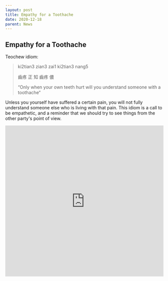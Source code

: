 ```yaml
---
layout: post
title: Empathy for a Toothache
date: 2020-12-18
parent: News
---
```


## Empathy for a Toothache

Teochew idiom:

> ki2tian3 zian3 zai1 ki2tian3 nang5
>
> 齒疼 正 知 齒疼 儂
>
> “Only when your own teeth hurt will you understand someone with a toothache“


Unless you yourself have suffered a certain pain, you will not fully understand someone else who is living with that pain. This idiom is a call to be empathetic, and a reminder that we should try to see things from the other party's point of view.

<iframe src="https://www.facebook.com/plugins/post.php?href=https%3A%2F%2Fwww.facebook.com%2Fyeokheelimtcrcsg%2Fposts%2F228688262003932&width=500&show_text=true&height=477&appId" width="500" height="477" style="border:none;overflow:hidden" scrolling="no" frameborder="0" allowfullscreen="true" allow="autoplay; clipboard-write; encrypted-media; picture-in-picture; web-share"></iframe>
